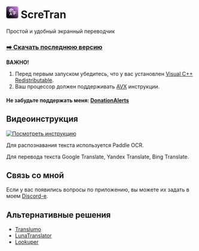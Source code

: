 # ![](/ScreTranLogoSmall.png) ScreTran
Простой и удобный экранный переводчик
### [:arrow_right: Скачать последнюю версию](https://github.com/PavlikBender/ScreTran/releases/tag/v1.3.1)

**ВАЖНО!** 
1. Перед первым запуском убедитесь, что у вас установлен [Visual C++ Redistributable](https://aka.ms/vs/17/release/vc_redist.x64.exe).
2. Ваш процессор должен поддерживать [AVX](https://ru.wikipedia.org/wiki/AVX) инструкции.
#### Не забудьте поддержать меня: [DonationAlerts](https://www.donationalerts.com/r/pavlikbender) 

## Видеоинструкция

<a href="https://youtu.be/vO9R1nvs_Gs" target="_blank">
 <img src="https://img.youtube.com/vi/vO9R1nvs_Gs/hqdefault.jpg" alt="Посмотреть инструкцию" />
</a>

Для распознавания текста используется Paddle OCR.

Для перевода текста Google Translate, Yandex Translate, Bing Translate.

## Связь со мной
Если у вас появились вопросы по приложению, вы можете их задать в моем [Discord-е](https://discord.com/invite/gaVrv6k).

## Альтернативные решения
- [Translumo](https://github.com/Danily07/Translumo/)
- [LunaTranslator](https://docs.lunatranslator.org/en/)
- [Lookuper](https://lookupper.ru/)
